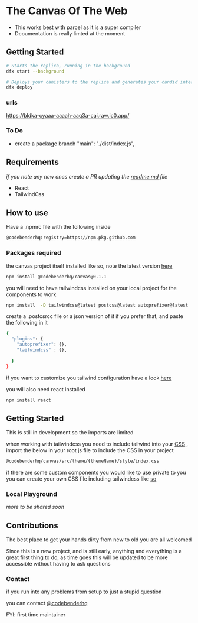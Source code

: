 # The Canvas Of The Web

- This works best with parcel as it is a super compiler
- Dcoumentation is really limted at the moment

## Getting Started
```bash
# Starts the replica, running in the background
dfx start --background

# Deploys your canisters to the replica and generates your candid interface
dfx deploy
```

### urls
https://bldka-cyaaa-aaaah-aaq3a-cai.raw.ic0.app/
### To Do

- create a package branch   "main": "./dist/index.js",

## Requirements

*if you note any new ones create a PR updating the [readme.md](http://readme.md) file*

- React
- TailwindCss

## How to use

Have a .npmrc file with the following inside

```bash
@codebenderhq:registry=https://npm.pkg.github.com
```

### Packages required

the canvas project itself installed like so, note the latest version [here](https://github.com/codebenderhq/canvas/packages/1006868)

```bash
npm install @codebenderhq/canvas@0.1.1
```

you will need to have tailwindcss installed on your local project for the components to work

```bash
npm install  -D tailwindcss@latest postcss@latest autoprefixer@latest
```

create a  .postcsrcc file or a json version of it if you prefer that, and paste the following in it

```bash
{
  "plugins": {
    "autoprefixer": {},
    "tailwindcss" : {},
 
  }
}
```

if you want to customize you tailwind configuration have a look [here](https://tailwindcss.com/docs/installation#create-your-configuration-file)

you will also need react installed

```bash
npm install react
```

## Getting Started

This is still in development so the imports are limited

when working with tailwindcss you need to include tailwind into your [CSS](https://tailwindcss.com/docs/installation#include-tailwind-in-your-css) , import the below in your root js file to include the CSS in your project

```bash
@codebenderhq/canvas/src/theme/{themeName}/style/index.css
```

if there are some custom components you would like to use private to you you can create your own CSS file including tailwindcss like [so](https://tailwindcss.com/docs/installation#include-tailwind-in-your-css) 

### Local Playground
*more to be shared soon* 
## Contributions

The best place to get your hands dirty from new to old you are all welcomed

Since this is a new project, and is still early, anything and everything is a great first thing to do, as time goes this will be updated to be more accessible without having to ask questions

### Contact

if you run into any problems from setup to just a stupid question 

you can contact [@codebenderhq](https://twitter.com/codebenderhq)

FYI: first time maintainer
